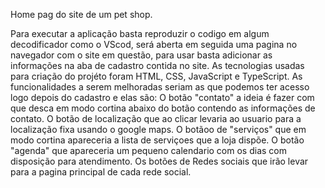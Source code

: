 Home pag do site de um pet shop. 

Para executar a aplicação basta reproduzir o codigo em algum decodificador como o VScod, será aberta em seguida uma pagina no navegador com o site em questão, para usar basta adicionar as informações na aba de cadastro contida no site.
As tecnologias usadas para criação do projéto foram HTML, CSS, JavaScript e TypeScript. 
As funcionalidades a serem melhoradas seriam as que podemos ter acesso logo depois do cadastro e elas são:
O botão "contato" a ideia é fazer com que desca em modo cortina abaixo do botão contendo as informações de contato.
O botão de localização que ao clicar levaria ao usuario para a localização fixa usando o google maps.
O botãoo de "serviços" que em modo cortina apareceria a lista de serviçoes que a loja dispõe.
O botão "agenda" que apareceria um pequeno calendario com os dias com disposição para atendimento. 
Os botões de Redes sociais que irão levar para a pagina principal de cada rede social. 
